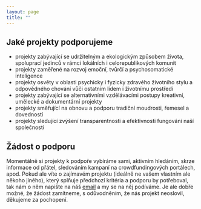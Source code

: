 ```yaml
---
layout: page
title: ""
---
```


## Jaké projekty podporujeme

 - projekty zabývající se udržitelným a ekologickým způsobem života, spoluprací jedinců v rámci lokálních i celorepublikových komunit
 - projekty zaměřené na rozvoj emoční, tvůrčí a psychosomatické inteligence
 - projekty osvěty v oblasti psychicky i fyzicky zdravého životního stylu a odpovědného chování vůči ostatním lidem i životnímu prostředí
 - projekty zabývající se alternativními vzdělávacími postupy
kreativní, umělecké a dokumentární projekty
 - projekty směřující na obnovu a podporu tradiční moudrosti, řemesel a dovedností
 - projekty sledující zvýšení transparentnosti a efektivnosti fungování naší společnosti

## Žádost o podporu


Momentálně si projekty k podpoře vybíráme sami, aktivním hledáním, skrze informace od přátel, sledováním kampaní na crowdfundingových portálech, apod. Pokud ale víte o zajímavém projektu (ideálně ne vašem vlastním ale někoho jiného), který splňuje předchozí kritéria a podporu by potřeboval, tak nám o něm napište na náš <a href="/kontakt">email</a> a my se na něj podíváme. Je ale dobře možné, že žádost zamítneme, s odůvodněním, že nás projekt neoslovil, děkujeme za pochopení.
